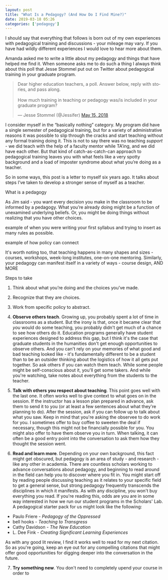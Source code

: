 ```yaml
---
layout: post
title: "What Is a Pedagogy? (And How Do I Find Mine?)"
date: 2019-03-18 05:26
categories: ['pedagogy']
---
```


I should say that everything that follows is born out of my own experiences with pedagogical training and discussions - your mileage may vary. If you have had wildly different experiences I would love to hear more about them. 

Amanda asked me to write a little about my pedagogy and things that have helped me find it. When someone asks me to do such a thing I always think about this poll that Jesse Stommel put out on Twitter about pedagogical training in your graduate program. 

<blockquote class="twitter-tweet" data-lang="en"><p lang="en" dir="ltr">Dear higher education teachers, a poll. Answer below, reply with stories, and pass along. <br><br>How much training in teaching or pedagogy was/is included in your graduate program?</p>&mdash; Jesse Stommel (@Jessifer) <a href="https://twitter.com/Jessifer/status/996355913756893184?ref_src=twsrc%5Etfw">May 15, 2018</a></blockquote>
<script async src="https://platform.twitter.com/widgets.js" charset="utf-8"></script>


I consider myself in the “basically nothing” category. My program did have a single semester of pedagogical training, but for a variety of administrative reasons it was possible to slip through the cracks and start teaching without any formal training doing it. This is not to say there was no teaching _support_ - we did teach with the help of a faculty mentor while TA’ing, and we did have each other. But that kind of catch-as-catch-can approach to pedagogical training leaves you with what feels like a very spotty background and a load of imposter syndrome about what you’re doing as a teacher. 

So in some ways, this post is a letter to myself six years ago. It talks about steps I’ve taken to develop a stronger sense of myself as a teacher. 

What is a pedagogy

As Jim said - you want every decision you make in the classroom to be informed by a pedagogy. What you’re already doing might be a function of unexamined underlying beliefs. Or, you might be doing things without realizing that you have other choices.

example of when you were writing your first syllabus and trying to insert as many rules as possible.

example of how policy can connect 

It's worth noting too, that teaching happens in many shapes and sizes - courses, workshops, week-long institutes, one-on-one mentoring. Similarly, your pedagogy can manifest itself in a variety of ways - course design, AND MORE

Steps to take

1. Think about what you’re doing and the choices you’ve made.

2. Recognize that they are choices.

3. Work from specific policy to abstract. 

4. **Observe others teach**. Growing up, you probably spent a lot of time in classrooms as a student. But the irony is that, once it became clear that _you_ would do some teaching, you probably didn't get much of a chance to see how others do it. Education programs generally have student experiences designed to address this gap, but I think it's the case that graduate students in the humanities don't get enough opportunities to observe others. And you can't rely on your memories of what good and bad teaching looked like - it's fundamentally different to be a student than to be an outsider thinking about the logistics of how it all gets put together. So ask others if you can watch them teach. While some people might be self-conscious about it, you'll get some takers. And while you're watching, take notes about everything from the students to the teacher. 

5. **Talk with others you respect about teaching**. This point goes well with the last one. It often works well to give context to what goes on in the session. If the instructor has a lesson plan prepared in advance, ask them to send it to you (or at least a few sentences about what they're planning to do). After the session, ask if you can follow up to talk about what you saw. Keep in mind that you're asking the observee to do work for you. I sometimes offer to buy coffee to sweeten the deal if necessary, though this might not be financially possible for you. You might also offer to have them observe you in turn. When talking, it can often be a good entry point into the conversation to ask them how they thought the session went. 

6. **Read and learn more**. Depending on your own background, this fact might get obscured, but pedagogy is an area of study - and research - like any other in academia. There are countless scholars working to advance conversations about pedagogy, and beginning to read around in the field can help you to discover where you fit in. You might start off by reading people discussing teaching as it relates to your specific field to get a general sense, but strong pedagogy frequently transcends the disciplines in which it manifests. As with any discipline, you won't buy everything you read. If you're reading this, odds are you are in some way interested in how we run our student programs in the Scholars' Lab. A pedagogical starter pack for us might look like the following:

* Paulo Friere - *Pedagogy of the Oppressed*
* bell hooks - *Teaching to Transgress*
* Cathy Davidson - *The New Education*
* L. Dee Fink - *Creating Significant Learning Experiences*

As with any good lit review, I find it works well to read for my next citation. So as you're going, keep an eye out for any compelling citations that might offer good opportunities for digging deeper into the conversation in the future. 

7. **Try something new**. You don't need to completely upend your course in order to 
